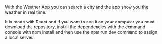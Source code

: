 With the Weather App you can search a city and the app show you the weather in real time.

It is made with React and if you want to see it on your computer you must download the repository, install the dependencies with the command console with npm install and then use the npm run dev command to assign a local server.
